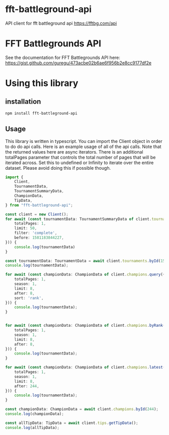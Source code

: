 # fft-battleground-api
API client for fft battleground api https://fftbg.com/api

# FFT Battlegrounds API

See the documentation for FFT Battlegrounds API here: https://gist.github.com/guregu/473acbe02b6ae6f956b2e8cc9177df2e

# Using this library

## installation

```bash
npm install fft-battleground-api
```

## Usage

This library is written in typescript. You can import the Client object in order to do do api calls. Here is an example usage of all of the api calls. Note that the returned values here are async iterators. There is an additional totalPages parameter that controls the total number of pages that will be iterated across. Set this to undefined or Infinity to iterate over the entire dataset. Please avoid doing this if possible though.

```typescript
import {
    Client,
    TournamentData,
    TournamentSummaryData,
    ChampionData,
    TipData,
} from "fft-battleground-api";

const client = new Client();
for await (const tournamentData: TournamentSummaryData of client.tournaments.latest({
    totalPages: 1,
    limit: 50,
    filter: 'complete',
    before: 1581183844227,
})) {
    console.log(tournamentData)
}

const tournamentData: TournamentData = await client.tournaments.byId(1581360864550);
console.log(tournamentData);

for await (const championData: ChampionData of client.champions.query({
    totalPages: 1,
    season: 1,
    limit: 8,
    after: 8,
    sort: 'rank',
})) {
    console.log(tournamentData);
}


for await (const championData: ChampionData of client.champions.byRank({
    totalPages: 1,
    season: 1,
    limit: 8,
    after: 8,
})) {
    console.log(tournamentData);
}

for await (const championData: ChampionData of client.champions.latest({
    totalPages: 1,
    season: 1,
    limit: 8,
    after: 244,
})) {
    console.log(tournamentData);
}

const championData: ChampionData = await client.champions.byId(244);
console.log(championData);

const allTipData: TipData = await client.tips.getTipData();
console.log(allTipData);
```